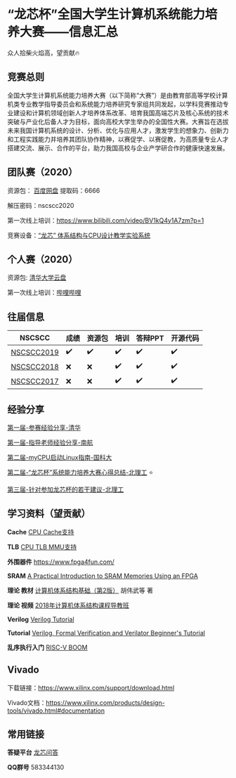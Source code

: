 # “龙芯杯”全国大学生计算机系统能力培养大赛——信息汇总

众人拾柴火焰高，望贡献🔥

## 竞赛总则

全国大学生计算机系统能力培养大赛（以下简称“大赛”）是由教育部高等学校计算机类专业教学指导委员会和系统能力培养研究专家组共同发起，以学科竞赛推动专业建设和计算机领域创新人才培养体系改革、培育我国高端芯片及核心系统的技术突破与产业化后备人才为目标，面向高校大学生举办的全国性大赛。大赛旨在选拔未来我国计算机系统的设计、分析、优化与应用人才，激发学生的想象力、创新力和工程实践能力并培养其团队协作精神，以赛促学、以赛促教，为高质量专业人才搭建交流、展示、合作的平台，助力我国高校与企业产学研合作的健康快速发展。

## 团队赛（2020）

资源包： [百度网盘](https://pan.baidu.com/s/1WyG1tP9tPnUWVkLE4T8Jtw)  提取码：6666

解压密码：nscscc2020

第一次线上培训：https://www.bilibili.com/video/BV1kQ4y1A7zm?p=1

竞赛设备：[“龙芯” 体系结构与CPU设计教学实验系统](http://loongson.cn/business/general2/jiaoxue/jiaoxueshiyanxiang/2015/11/356.html)

## 个人赛（2020）

资源包: [清华大学云盘](https://cloud.tsinghua.edu.cn/d/ee6e2c2688264ca09b85/ )

第一次线上培训：[哔哩哔哩](https://www.bilibili.com/video/BV1kQ4y1A7zm?p=2)

## 往届信息

NSCSCC | 成绩 | 资源包 | 培训 | 答辩PPT | 开源代码 
------------ | ------------- | ------------- | ------------- | ------------- | ------------- 
[NSCSCC2019](./历届信息/NSCSCC2019.md) | :heavy_check_mark: | :heavy_check_mark: |:heavy_check_mark:|:heavy_check_mark:|:heavy_check_mark:
[NSCSCC2018](./历届信息/NSCSCC2018) | :x: | :x: | :heavy_check_mark: | :heavy_check_mark: | :heavy_check_mark:
[NSCSCC2017](./历届信息/NSCSCC2017) | :x: | :x: | :heavy_check_mark: | :heavy_check_mark: | :heavy_check_mark:
## 经验分享

[第一届-参赛经验分享-清华](./历届信息/NSCSCC2018/PPT/第一届-参赛经验分享-清华.pdf)

[第一届-指导老师经验分享-南航](./历届信息/NSCSCC2018/PPT/第一届-指导老师经验分享-南航.pdf)

[第二届-myCPU启动Linux指南-国科大](https://github.com/loongson-education/nscscc-wiki/blob/master/历届信息/NSCSCC2018/第二届-myCPU启动Linux指南-国科大.pdf)

[第二届-“龙芯杯”系统能力培养大赛心得总结-北理工](https://github.com/cnyangkun/nscscc2018/blob/master/DOC/系统能力培养大赛参赛心得总结-北理工.pdf) :star:

[第三届-针对参加龙芯杯的若干建议-北理工](https://github.com/Silverster98/bit_nscscc_suggestion)

## 学习资料（望贡献）

**Cache** [CPU Cache支持](./doc/A13_CPU%20TLB%20MMU%E6%94%AF%E6%8C%81.zip)

**TLB** [CPU TLB MMU支持](./doc/A14_CPU%20Cache%E6%94%AF%E6%8C%81.pdf)

**外围器件** https://www.fpga4fun.com/

**SRAM** [A Practical Introduction to SRAM Memories Using an FPGA](https://www.hackster.io/salvador-canas/a-practical-introduction-to-sram-memories-using-an-fpga-i-3f3992)

**理论 教材** [计算机体系结构基础（第2版）](https://item.jd.com/12402665.html#crumb-wrap) 胡伟武等 著

**理论 视频** [2018年计算机体系结构课程导教班](https://www.bilibili.com/video/BV17E411W7NS)

**Verilog** [Verilog Tutorial](http://asic-world.com/verilog/veritut.html)

**Tutorial** [Verilog, Formal Verification and Verilator Beginner's Tutorial](https://zipcpu.com/tutorial/)

**乱序执行入门** [RISC-V BOOM](https://boom-core.org/)

## Vivado

下载链接：https://www.xilinx.com/support/download.html

Vivado文档：https://www.xilinx.com/products/design-tools/vivado.html#documentation 

## 常用链接

**答疑平台** [龙芯问答](http://ask.loongnix.org/?/topic/%E6%95%99%E8%82%B2%E4%B8%8E%E9%AB%98%E6%A0%A1)

**QQ群号** 583344130

